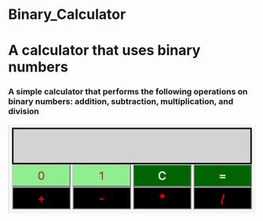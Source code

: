 # Binary_Calculator

# A calculator that uses binary numbers

### A simple calculator that performs the following operations on binary numbers: addition, subtraction, multiplication, and division

![Demo](demo.png)